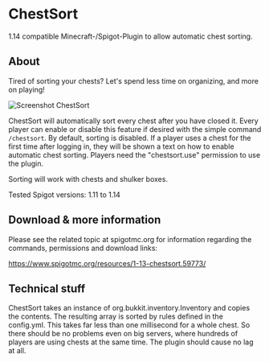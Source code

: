 # ChestSort
1.14 compatible Minecraft-/Spigot-Plugin to allow automatic chest sorting.

## About
Tired of sorting your chests? Let's spend less time on organizing, and more on playing!

![Screenshot ChestSort](https://static.jeff-media.de/i/chestsortbeforeafter.jpg "Screenshot ChestSort")

ChestSort will automatically sort every chest after you have closed it. Every player can enable or disable this feature if desired with the simple command `/chestsort`. By default, sorting is disabled. If a player uses a chest for the first time after logging in, they will be shown a text on how to enable automatic chest sorting. Players need the "chestsort.use" permission to use the plugin.

Sorting will work with chests and shulker boxes.

Tested Spigot versions: 1.11 to 1.14

## Download & more information
Please see the related topic at spigotmc.org for information regarding the commands, permissions and download links:

https://www.spigotmc.org/resources/1-13-chestsort.59773/

## Technical stuff
ChestSort takes an instance of org.bukkit.inventory.Inventory and copies the contents. The resulting array is sorted by rules defined in the config.yml. This takes far less than one millisecond for a whole chest. So there should be no problems even on big servers, where hundreds of players are using chests at the same time.
The plugin should cause no lag at all.
